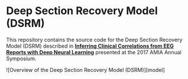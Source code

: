 # Deep Section Recovery Model (DSRM)
This repository contains the source code for the Deep Section Recovery Model (DSRM) described in [__Inferring Clinical Correlations from EEG Reports with Deep Neural Learning__](https://www.ncbi.nlm.nih.gov/pmc/articles/PMC5977577/) presented at the 2017 AMIA Annual Symposium.

![Overview of the Deep Section Recovery Model (DSRM)][model]





[logo]: https://github.com/h4ste/deep-section-recovery/raw/master/dsrm.png
